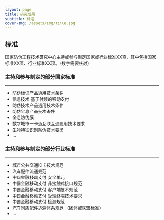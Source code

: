 ```yaml
---
layout: page
title: 研究成果
subtitle: 标准
cover-img: /assets/img/title.jpg
---
```

<!--
 * @Author: Conghao Wong
 * @Date: 2023-03-08 19:13:03
 * @LastEditors: Conghao Wong
 * @LastEditTime: 2023-03-12 11:39:00
 * @Description: file content
 * @Github: https://cocoon2wong.github.io
 * Copyright 2023 Conghao Wong, All Rights Reserved.
-->

## 标准

国家防伪工程技术研究中心主持或参与制定国家或行业标准XX项，其中包括国家标准XX项、行业标准XX项。（数字需要核对）

### 主持和参与制定的部分国家标准

---

- 防伪标识产品通用技术条件
- 信息技术 基于射频的移动支付
- 防伪技术产品通用技术条件
- 防伪全息产品技术条件
- 全息防伪膜
- 数字城市一卡通互联互通通用技术要求
- 生物特征识别防伪技术要求
- ...

### 主持和参与制定的部分行业标准

---

- 城市公共交通IC卡技术规范
- 汽车配件流通规范
- 中国金融移动支付 安全单元
- 中国金融移动支付 非接触式接口规范
- 中国金融移动支付 客户端技术规范
- 中国金融移动支付 受理终端技术要求
- 中国金融移动支付 检测规范
- 汽车同质配件追溯体系规范 （团体或联盟标准）
- ...
